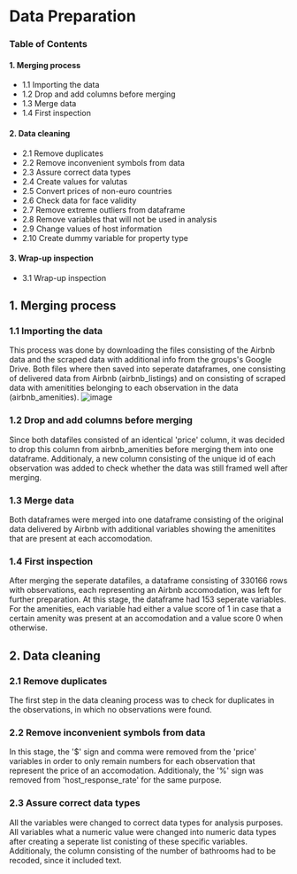 # Data Preparation

### Table of Contents

#### 1. Merging process
- 1.1 Importing the data
- 1.2 Drop and add columns before merging
- 1.3 Merge data
- 1.4 First inspection
#### 2. Data cleaning
- 2.1 Remove duplicates
- 2.2 Remove inconvenient symbols from data
- 2.3 Assure correct data types
- 2.4 Create values for valutas
- 2.5 Convert prices of non-euro countries
- 2.6 Check data for face validity
- 2.7 Remove extreme outliers from dataframe
- 2.8 Remove variables that will not be used in analysis
- 2.9 Change values of host information
- 2.10 Create dummy variable for property type
#### 3. Wrap-up inspection
- 3.1 Wrap-up inspection

## 1. Merging process

### 1.1 Importing the data
This process was done by downloading the files consisting of the Airbnb data and the scraped data with additional info from the groups's Google Drive. Both files where then saved into seperate dataframes, one consisting of delivered data from Airbnb (airbnb_listings) and on consisting of scraped data with amenitities belonging to each observation in the data (airbnb_amenities).
![image](https://user-images.githubusercontent.com/98958192/159884510-5a937464-1a0e-4a71-b4a9-7bc2dfe17051.png)
### 1.2 Drop and add columns before merging
Since both datafiles consisted of an identical 'price' column, it was decided to drop this column from airbnb_amenities before merging them into one dataframe. Additionaly, a new column consisting of the unique id of each observation was added to check whether the data was still framed well after merging. 
### 1.3 Merge data
Both dataframes were merged into one dataframe consisting of the original data delivered by Airbnb with additional variables showing the amenitites that are present at each accomodation.
### 1.4 First inspection
After merging the seperate datafiles, a dataframe consisting of 330166 rows with observations, each representing an Airbnb accomodation, was left for further preparation. At this stage, the dataframe had 153 seperate variables. For the amenities, each variable had either a value score of 1 in case that a certain amenity was present at an accomodation and a value score 0 when otherwise.

## 2. Data cleaning

### 2.1 Remove duplicates
The first step in the data cleaning process was to check for duplicates in the observations, in which no observations were found.

### 2.2 Remove inconvenient symbols from data
In this stage, the '$' sign and comma were removed from the 'price' variables in order to only remain numbers for each observation that represent the price of an accomodation. Additionaly, the '%' sign was removed from 'host_response_rate' for the same purpose.

### 2.3 Assure correct data types
All the variables were changed to correct data types for analysis purposes. All variables what a numeric value were changed into numeric data types after creating a seperate list conisting of these specific variables. Additionaly, the column consisting of the number of bathrooms had to be recoded, since it included text. 









